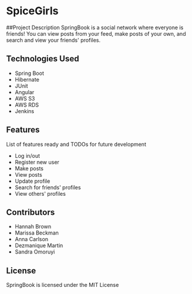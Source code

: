 # SpiceGirls
##Project Description
SpringBook is a social network where everyone is friends! You can view posts from your feed, make posts of your own, and search and view your friends' profiles.

## Technologies Used

* Spring Boot
* Hibernate
* JUnit
* Angular
* AWS S3
* AWS RDS
* Jenkins

## Features

List of features ready and TODOs for future development
* Log in/out
* Register new user
* Make posts
* View posts
* Update profile
* Search for friends' profiles
* View others' profiles

## Contributors

- Hannah Brown
- Marissa Beckman
- Anna Carlson
- Dezmanique Martin
- Sandra Omoruyi

## License

SpringBook is licensed under the MIT License



